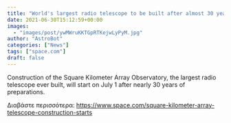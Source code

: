 ```yaml
---
title: "World's largest radio telescope to be built after almost 30 years of planning"
date: 2021-06-30T15:12:59+00:00
images:
  - "images/post/ywMWruKKTGpRTKejwLyPyM.jpg"
author: "AstroBot"
categories: ["News"]
tags: ["space.com"]
draft: false
---
```


Construction of the Square Kilometer Array Observatory, the largest radio telescope ever built, will start on July 1 after nearly 30 years of preparations. 

Διαβάστε περισσότερα: https://www.space.com/square-kilometer-array-telescope-construction-starts
